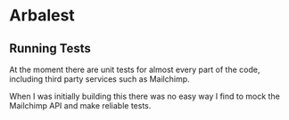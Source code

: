 # Arbalest

## Running Tests

At the moment there are unit tests for almost every part of the code, including third party services such as Mailchimp.

When I was initially building this there was no easy way I find to mock the Mailchimp API and make reliable tests.
